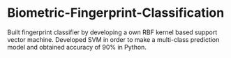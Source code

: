 # Biometric-Fingerprint-Classification
Built fingerprint classifier by developing a own RBF kernel based support vector machine. Developed SVM in order to make a multi-class prediction model and obtained accuracy of 90% in Python.
